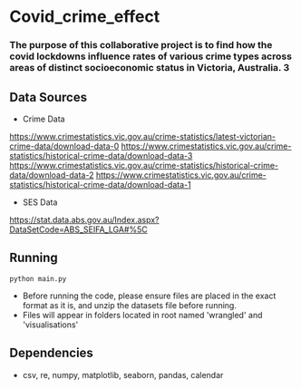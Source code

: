# Covid_crime_effect
### The purpose of this collaborative project is to find how the covid lockdowns influence rates of various crime types across areas of distinct socioeconomic status in Victoria, Australia. 3 

## Data Sources

- Crime Data

https://www.crimestatistics.vic.gov.au/crime-statistics/latest-victorian-crime-data/download-data-0
https://www.crimestatistics.vic.gov.au/crime-statistics/historical-crime-data/download-data-3
https://www.crimestatistics.vic.gov.au/crime-statistics/historical-crime-data/download-data-2
https://www.crimestatistics.vic.gov.au/crime-statistics/historical-crime-data/download-data-1

- SES Data

https://stat.data.abs.gov.au/Index.aspx?DataSetCode=ABS_SEIFA_LGA#%5C

## Running
`python main.py`
- Before running the code, please ensure files are placed in the exact format as it is, and unzip the datasets file before running. 
- Files will appear in folders located in root named 'wrangled' and 'visualisations' 

## Dependencies
- csv, re, numpy, matplotlib, seaborn, pandas, calendar
